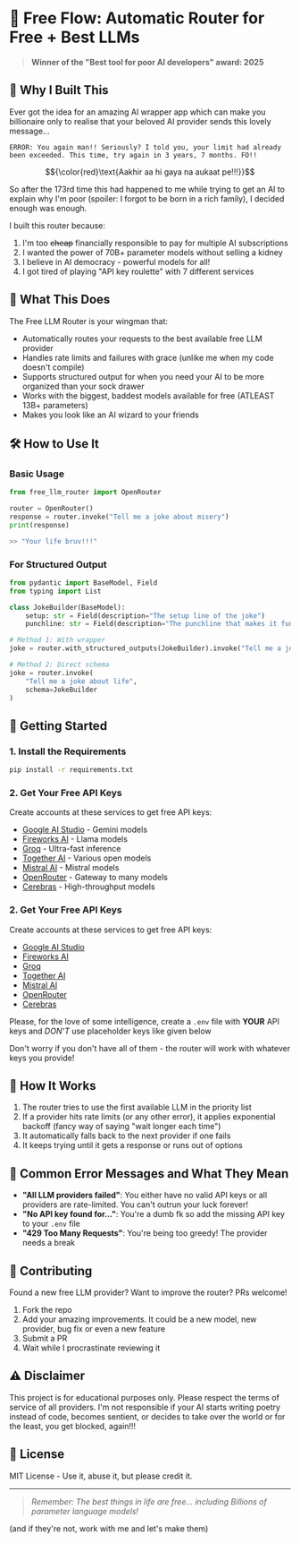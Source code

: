 # 🚀 Free Flow: Automatic Router for Free + Best LLMs

> **Winner of the "Best tool for poor AI developers" award: 2025**


## 🤔 Why I Built This

Ever got the idea for an amazing AI wrapper app which can make you billionaire only to realise that your beloved AI provider sends this lovely message...


```
ERROR: You again man!! Seriously? I told you, your limit had already been exceeded. This time, try again in 3 years, 7 months. FO!!
```

$${\color{red}\text{Aakhir aa hi gaya na aukaat pe!!!}}$$

So after the 173rd time this had happened to me while trying to get an AI to explain why I'm poor (spoiler: I forgot to be born in a rich family), I decided enough was enough. 

I built this router because:

1. I'm too ~~cheap~~ financially responsible to pay for multiple AI subscriptions
2. I wanted the power of 70B+ parameter models without selling a kidney
3. I believe in AI democracy - powerful models for all!
4. I got tired of playing "API key roulette" with 7 different services

## 🎯 What This Does

The Free LLM Router is your wingman that:

- Automatically routes your requests to the best available free LLM provider
- Handles rate limits and failures with grace (unlike me when my code doesn't compile)
- Supports structured output for when you need your AI to be more organized than your sock drawer
- Works with the biggest, baddest models available for free (ATLEAST 13B+ parameters)
- Makes you look like an AI wizard to your friends

## 🛠️ How to Use It

### Basic Usage

```python
from free_llm_router import OpenRouter

router = OpenRouter()
response = router.invoke("Tell me a joke about misery")
print(response)

>> "Your life bruv!!!"
```

### For Structured Output

```python
from pydantic import BaseModel, Field
from typing import List

class JokeBuilder(BaseModel):
    setup: str = Field(description="The setup line of the joke")
    punchline: str = Field(description="The punchline that makes it funny")

# Method 1: With wrapper
joke = router.with_structured_outputs(JokeBuilder).invoke("Tell me a joke about life")

# Method 2: Direct schema
joke = router.invoke(
    "Tell me a joke about life",
    schema=JokeBuilder
)
```

## 🔑 Getting Started

### 1. Install the Requirements

```bash
pip install -r requirements.txt
```

### 2. Get Your Free API Keys

Create accounts at these services to get free API keys:

- [Google AI Studio](https://makersuite.google.com/) - Gemini models
- [Fireworks AI](https://fireworks.ai/) - Llama models
- [Groq](https://console.groq.com/) - Ultra-fast inference
- [Together AI](https://www.together.ai/) - Various open models
- [Mistral AI](https://console.mistral.ai/) - Mistral models
- [OpenRouter](https://openrouter.ai/) - Gateway to many models
- [Cerebras](https://www.cerebras.ai/) - High-throughput models

### 2. Get Your Free API Keys

Create accounts at these services to get free API keys:

- [Google AI Studio](https://aistudio.google.com/)
- [Fireworks AI](https://fireworks.ai/)
- [Groq](https://console.groq.com/)
- [Together AI](https://www.together.ai/)
- [Mistral AI](https://console.mistral.ai/)
- [OpenRouter](https://openrouter.ai/)
- [Cerebras](https://www.cerebras.ai/)


Please, for the love of some intelligence, create a `.env` file with **YOUR** API keys and *DON'T* use placeholder keys like given below


Don't worry if you don't have all of them - the router will work with whatever keys you provide!

## 🧠 How It Works

1. The router tries to use the first available LLM in the priority list
2. If a provider hits rate limits (or any other error), it applies exponential backoff (fancy way of saying "wait longer each time")
3. It automatically falls back to the next provider if one fails
4. It keeps trying until it gets a response or runs out of options

## 🚫 Common Error Messages and What They Mean

- **"All LLM providers failed"**: You either have no valid API keys or all providers are rate-limited. You can't outrun your luck forever!
- **"No API key found for..."**: You're a dumb fk so add the missing API key to your `.env` file
- **"429 Too Many Requests"**: You're being too greedy! The provider needs a break

## 🤝 Contributing

Found a new free LLM provider? Want to improve the router? PRs welcome!

1. Fork the repo
2. Add your amazing improvements. It could be a new model, new provider, bug fix or even a new feature
3. Submit a PR
4. Wait while I procrastinate reviewing it

## ⚠️ Disclaimer

This project is for educational purposes only. Please respect the terms of service of all providers. I'm not responsible if your AI starts writing poetry instead of code, becomes sentient, or decides to take over the world or for the least, you get blocked, again!!!

## 📜 License

MIT License - Use it, abuse it, but please credit it.

---

> *Remember: The best things in life are free... including Billions of parameter language models!*

(and if they're not, work with me and let's make them)
